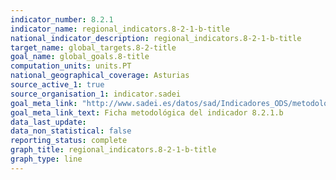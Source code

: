 ```yaml
---
indicator_number: 8.2.1
indicator_name: regional_indicators.8-2-1-b-title
national_indicator_description: regional_indicators.8-2-1-b-title
target_name: global_targets.8-2-title
goal_name: global_goals.8-title
computation_units: units.PT
national_geographical_coverage: Asturias
source_active_1: true
source_organisation_1: indicator.sadei
goal_meta_link: "http://www.sadei.es/datos/sad/Indicadores_ODS/metodologia/8.2.1.b.pdf"
goal_meta_link_text: Ficha metodológica del indicador 8.2.1.b
data_last_update:  
data_non_statistical: false
reporting_status: complete
graph_title: regional_indicators.8-2-1-b-title
graph_type: line
---
```

